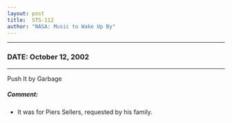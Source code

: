 ```yaml
---
layout: post
title:  STS-112
author: "NASA: Music to Wake Up By"
---
```


----
### DATE: October 12, 2002
----
Push It by Garbage

##### Comment:
* It was for Piers Sellers, requested by his family.
